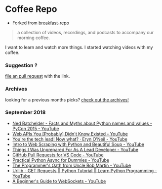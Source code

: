 # Coffee Repo #

* Forked from [breakfast-repo](https://github.com/ashleygwilliams/breakfast-repo)

> a collection of videos, recordings, and podcasts to accompany our morning coffee.

I want to learn and watch more things. I started watching videos with my coffee.

### Suggestion ?

[file an pull request](https://github.com/christopher-burke/coffee-repo/pulls) with the link.

### Archives

looking for a previous months picks? [check out the archives!](https://github.com/christopher-burke/coffee-repo/tree/coffee-repo/archives/)

### September 2018

* [Ned Batchelder - Facts and Myths about Python names and values - PyCon 2015 - YouTube](https://youtu.be/_AEJHKGk9ns)
* [Web APIs You &lbrack;Probably&rbrack; Didn't Know Existed - YouTube](https://youtu.be/EZpdEljk5dY)
* [You're the tech lead! Now what? · Eryn O'Neil - YouTube](https://youtu.be/eFK2aJdRucc)
* [Intro to Web Scraping with Python and Beautiful Soup - YouTube](https://youtu.be/XQgXKtPSzUI)
* [Things I Was Unprepared For As A Lead Developer - YouTube](https://youtu.be/AwuqJ1qORag)
* [GitHub Pull Requests for VS Code - YouTube](https://youtu.be/gf2sgH_0gd4)
* [Practical Python Async for Dummies - YouTube](https://youtu.be/A6G57PHSIhQ)
* [The Programmer's Oath from Uncle Bob Martin - YouTube](https://youtu.be/2xSjD8PXjFg)
* [Urllib - GET Requests || Python Tutorial || Learn Python Programming - YouTube](https://youtu.be/LosIGgon_KM)
* [A Beginner's Guide to WebSockets - YouTube](https://youtu.be/FmaBZcQzL-Y)
